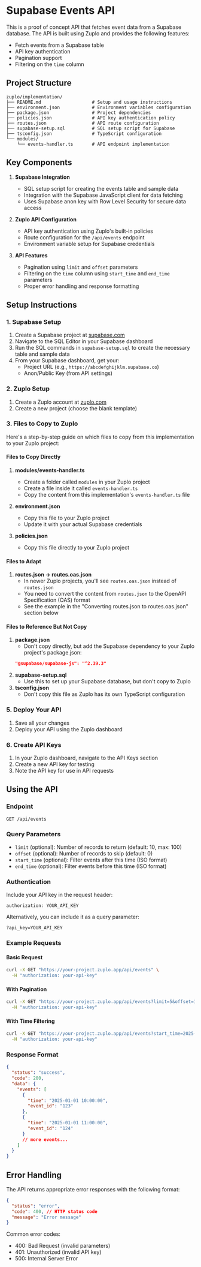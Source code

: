 # Supabase Events API

This is a proof of concept API that fetches event data from a Supabase database. The API is built using Zuplo and provides the following features:

- Fetch events from a Supabase table
- API key authentication
- Pagination support
- Filtering on the `time` column

## Project Structure

```
zuplo/implementation/
├── README.md                   # Setup and usage instructions
├── environment.json            # Environment variables configuration
├── package.json                # Project dependencies
├── policies.json               # API key authentication policy
├── routes.json                 # API route configuration
├── supabase-setup.sql          # SQL setup script for Supabase
├── tsconfig.json               # TypeScript configuration
└── modules/
    └── events-handler.ts       # API endpoint implementation
```

## Key Components

1. **Supabase Integration**
   - SQL setup script for creating the events table and sample data
   - Integration with the Supabase JavaScript client for data fetching
   - Uses Supabase anon key with Row Level Security for secure data access

2. **Zuplo API Configuration**
   - API key authentication using Zuplo's built-in policies
   - Route configuration for the `/api/events` endpoint
   - Environment variable setup for Supabase credentials

3. **API Features**
   - Pagination using `limit` and `offset` parameters
   - Filtering on the `time` column using `start_time` and `end_time` parameters
   - Proper error handling and response formatting

## Setup Instructions

### 1. Supabase Setup

1. Create a Supabase project at [supabase.com](https://supabase.com)
2. Navigate to the SQL Editor in your Supabase dashboard
3. Run the SQL commands in `supabase-setup.sql` to create the necessary table and sample data
4. From your Supabase dashboard, get your:
   - Project URL (e.g., `https://abcdefghijklm.supabase.co`)
   - Anon/Public Key (from API settings)

### 2. Zuplo Setup

1. Create a Zuplo account at [zuplo.com](https://zuplo.com)
2. Create a new project (choose the blank template)

### 3. Files to Copy to Zuplo

Here's a step-by-step guide on which files to copy from this implementation to your Zuplo project:

#### Files to Copy Directly
1. **modules/events-handler.ts**
   - Create a folder called `modules` in your Zuplo project
   - Create a file inside it called `events-handler.ts`
   - Copy the content from this implementation's `events-handler.ts` file

2. **environment.json**
   - Copy this file to your Zuplo project
   - Update it with your actual Supabase credentials

3. **policies.json**
   - Copy this file directly to your Zuplo project

#### Files to Adapt
1. **routes.json → routes.oas.json**
   - In newer Zuplo projects, you'll see `routes.oas.json` instead of `routes.json`
   - You need to convert the content from `routes.json` to the OpenAPI Specification (OAS) format
   - See the example in the "Converting routes.json to routes.oas.json" section below

#### Files to Reference But Not Copy
1. **package.json**
   - Don't copy directly, but add the Supabase dependency to your Zuplo project's package.json:
   ```json
   "@supabase/supabase-js": "^2.39.3"
   ```
2. **supabase-setup.sql**
   - Use this to set up your Supabase database, but don't copy to Zuplo
3. **tsconfig.json**
   - Don't copy this file as Zuplo has its own TypeScript configuration

### 5. Deploy Your API
1. Save all your changes
2. Deploy your API using the Zuplo dashboard

### 6. Create API Keys

1. In your Zuplo dashboard, navigate to the API Keys section
2. Create a new API key for testing
3. Note the API key for use in API requests

## Using the API

### Endpoint

```
GET /api/events
```

### Query Parameters

- `limit` (optional): Number of records to return (default: 10, max: 100)
- `offset` (optional): Number of records to skip (default: 0)
- `start_time` (optional): Filter events after this time (ISO format)
- `end_time` (optional): Filter events before this time (ISO format)

### Authentication

Include your API key in the request header:

```
authorization: YOUR_API_KEY
```

Alternatively, you can include it as a query parameter:

```
?api_key=YOUR_API_KEY
```

### Example Requests

#### Basic Request

```bash
curl -X GET "https://your-project.zuplo.app/api/events" \
  -H "authorization: your-api-key"
```

#### With Pagination

```bash
curl -X GET "https://your-project.zuplo.app/api/events?limit=5&offset=10" \
  -H "authorization: your-api-key"
```

#### With Time Filtering

```bash
curl -X GET "https://your-project.zuplo.app/api/events?start_time=2025-01-01&end_time=2025-01-02" \
  -H "authorization: your-api-key"
```

### Response Format

```json
{
  "status": "success",
  "code": 200,
  "data": {
    "events": [
      {
        "time": "2025-01-01 10:00:00",
        "event_id": "123"
      },
      {
        "time": "2025-01-01 11:00:00",
        "event_id": "124"
      }
      // more events...
    ]
  }
}
```

## Error Handling

The API returns appropriate error responses with the following format:

```json
{
  "status": "error",
  "code": 400, // HTTP status code
  "message": "Error message"
}
```

Common error codes:
- 400: Bad Request (invalid parameters)
- 401: Unauthorized (invalid API key)
- 500: Internal Server Error
